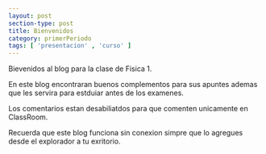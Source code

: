 ```yaml
---
layout: post
section-type: post
title: Bienvenidos
category: primerPeriodo
tags: [ 'presentacion' , 'curso' ]
---
```


Bievenidos al blog para la clase de Fisica 1.

En este blog encontraran buenos complementos para sus apuntes ademas que les servira para estduiar antes de los examenes.

Los comentarios estan desabiliatdos para que comenten unicamente en ClassRoom.

Recuerda que este blog funciona sin conexion simpre que lo agregues desde el explorador a tu exritorio.
